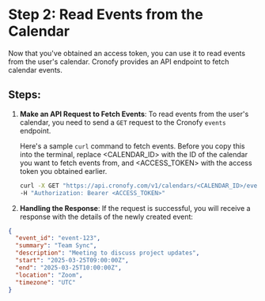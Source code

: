 # Step 2: Read Events from the Calendar

Now that you've obtained an access token, you can use it to read events from the user's calendar. Cronofy provides an API endpoint to fetch calendar events.

## Steps:

1. **Make an API Request to Fetch Events**:
   To read events from the user's calendar, you need to send a `GET` request to the Cronofy `events` endpoint. 

   Here's a sample `curl` command to fetch events. Before you copy this into the terminal, replace <CALENDAR_ID> with the ID of the calendar you want to fetch events from, and <ACCESS_TOKEN> with the access token you obtained earlier.

   ```bash
   curl -X GET "https://api.cronofy.com/v1/calendars/<CALENDAR_ID>/events" \
   -H "Authorization: Bearer <ACCESS_TOKEN>"

2. **Handling the Response**: If the request is successful, you will receive a response with the details of the newly created event:

```json
{
  "event_id": "event-123",
  "summary": "Team Sync",
  "description": "Meeting to discuss project updates",
  "start": "2025-03-25T09:00:00Z",
  "end": "2025-03-25T10:00:00Z",
  "location": "Zoom",
  "timezone": "UTC"
}
